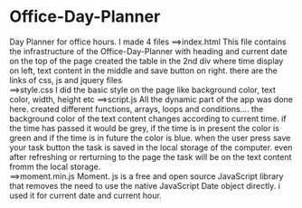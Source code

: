 # Office-Day-Planner
Day Planner for office hours.
I made 4 files
==>index.html
   This file contains the infrastructure of the Office-Day-Planner
   with heading and current date on the top of the page
   created the table in the 2nd div where time display on left, text content in the middle and save button on right.
   there are the links of css, js and jquery files  
==>style.css
   I did the basic style on the page like background color, text color, width, height etc
==>script.js
   All the dynamic part of the app was done here. 
   created different functions, arrays, loops and conditions....
   the background color of the text content changes according to current time.
   if the time has passed it would be grey, if the time is in present the color is green and if the time is in future the color is blue.
   when the user press save your task button the task is saved in the local storage of the computer.
   even after refreshing or rerturning to the page the task will be on the text content fromm the local storage.  
==>moment.min.js
   Moment. js is a free and open source JavaScript library that removes the need to use the native JavaScript Date object directly. i used it for current date and current hour.
